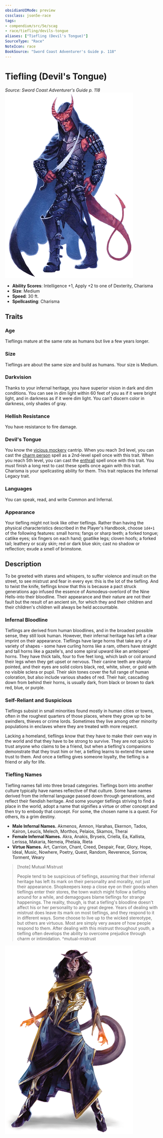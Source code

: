 ```yaml
---
obsidianUIMode: preview
cssclass: json5e-race
tags:
- compendium/src/5e/scag
- race/tiefling/devils-tongue
aliases: ["Tiefling (Devil's Tongue)"]
SourceType: "Race"
NoteIcon: race
BookSource: "Sword Coast Adventurer's Guide p. 118"
---
```

# Tiefling (Devil's Tongue)
*Source: Sword Coast Adventurer's Guide p. 118*  
![](https://raw.githubusercontent.com/5etools-mirror-2/5etools-img/main/races/SCAG/Feral%20Tiefling.webp#right)  

- **Ability Scores**: Intelligence +1, Apply +2 to one of Dexterity, Charisma
- **Size**: Medium
- **Speed**: 30 ft.
- **Spellcasting**: Charisma

## Traits

### Age

Tieflings mature at the same rate as humans but live a few years longer.

### Size

Tieflings are about the same size and build as humans. Your size is Medium.

### Darkvision

Thanks to your infernal heritage, you have superior vision in dark and dim conditions. You can see in dim light within 60 feet of you as if it were bright light, and in darkness as if it were dim light. You can't discern color in darkness, only shades of gray.

### Hellish Resistance

You have resistance to fire damage.

### Devil's Tongue

You know the [vicious mockery](/2-Mechanics/CLI/spells/vicious-mockery.md) cantrip. When you reach 3rd level, you can cast the [charm person](/2-Mechanics/CLI/spells/charm-person.md) spell as a 2nd-level spell once with this trait. When you reach 5th level, you can cast the [enthrall](/2-Mechanics/CLI/spells/enthrall.md) spell once with this trait. You must finish a long rest to cast these spells once again with this trait. Charisma is your spellcasting ability for them. This trait replaces the Infernal Legacy trait.

### Languages

You can speak, read, and write Common and Infernal.

### Appearance

Your tiefling might not look like other tieflings. Rather than having the physical characteristics described in the Player's Handbook, choose `1d4+1` of the following features: small horns; fangs or sharp teeth; a forked tongue; catlike eyes; six fingers on each hand; goatlike legs; cloven hoofs; a forked tail; leathery or scaly skin; red or dark blue skin; cast no shadow or reflection; exude a smell of brimstone.

## Description

To be greeted with stares and whispers, to suffer violence and insult on the street, to see mistrust and fear in every eye: this is the lot of the tiefling. And to twist the knife, tieflings know that this is because a pact struck generations ago infused the essence of Asmodeus-overlord of the Nine Hells-into their bloodline. Their appearance and their nature are not their fault but the result of an ancient sin, for which they and their children and their children's children will always be held accountable.

### Infernal Bloodline

Tieflings are derived from human bloodlines, and in the broadest possible sense, they still look human. However, their infernal heritage has left a clear imprint on their appearance. Tieflings have large horns that take any of a variety of shapes - some have curling horns like a ram, others have straight and tall horns like a gazelle's, and some spiral upward like an antelopes' horns. They have thick tails, four to five feet long, which lash or coil around their legs when they get upset or nervous. Their canine teeth are sharply pointed, and their eyes are solid colors black, red, white, silver, or gold with no visible sclera or pupil. Their skin tones cover the full range of human coloration, but also include various shades of red. Their hair, cascading down from behind their horns, is usually dark, from black or brown to dark red, blue, or purple.

### Self-Reliant and Suspicious

Tieflings subsist in small minorities found mostly in human cities or towns, often in the roughest quarters of those places, where they grow up to be swindlers, thieves or crime lords. Sometimes they live among other minority populations in enclaves where they are treated with more respect.

Lacking a homeland, tieflings know that they have to make their own way in the world and that they have to be strong to survive. They are not quick to trust anyone who claims to be a friend, but when a tiefling's companions demonstrate that they trust him or her, a tiefling learns to extend the same trust to them. And once a tiefling gives someone loyalty, the tiefling is a friend or ally for life.

### Tiefling Names

Tiefling names fall into three broad categories. Tieflings born into another culture typically have names reflective of that culture. Some have names derived from the infernal language passed down through generations, and reflect their fiendish heritage. And some younger tieflings striving to find a place in the world, adopt a name that signifies a virtue or other concept and then try to embody that concept. For some, the chosen name is a quest. For others, its a grim destiny.

- **Male Infernal Names.** Akmenos, Amnon, Harahas, Ekernon, Tados, Kairon, Leucis, Melech, Morthos, Pelaios, Skamos, Therai  
- **Female Infernal Names.** Akra, Anakis, Bryseis, Criella, Ea, Kallista, Lerissa, Makaria, Nemeia, Phelaia, Rieta  
- **Virtue Names.** Art, Carrion, Chant, Creed, Despair, Fear, Glory, Hope, Ideal, Music, Nowhere, Poetry, Quest, Random, Reverence, Sorrow, Torment, Weary  

> [!note] Mutual Mistrust
> 
> People tend to be suspicious of tieflings, assuming that their infernal heritage has left its mark on their personality and morality, not just their appearance. Shopkeepers keep a close eye on their goods when tieflings enter their stores, the town watch might follow a tiefling around for a while, and demagogues blame tieflings for strange happenings. The reality, though, is that a tiefling's bloodline doesn't affect his or her personality to any great degree. Years of dealing with mistrust does leave its mark on most tieflings, and they respond to it in different ways. Some choose to live up to the wicked stereotype, but others are virtuous. Most are simply very aware of how people respond to them. After dealing with this mistrust throughout youth, a tiefling often develops the ability to overcome prejudice through charm or intimidation.
^mutual-mistrust


![](https://raw.githubusercontent.com/5etools-mirror-2/5etools-img/main/races/PHB/Tiefling.webp#center)